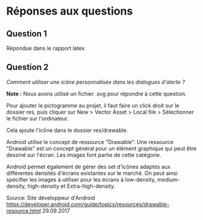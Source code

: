 # Réponses aux questions
## Question 1

Répondue dans le rapport latex

## Question 2

*Comment utiliser une icône personnalisée dans les dialogues d'alerte ?*

**Note :** Nous avons utilisé un fichier .svg pour répondre à cette question. 

Pour ajouter le pictogramme au projet, il faut faire un click droit sur le dossier res, puis cliquer sur New > Vector Asset > Local file > Sélectionner le fichier sur l'ordinateur. 

Cela ajoute l'icône dans le dossier res/drawable. 

Android utilise le concept de ressource "Drawable". Une ressource "Drawable" est un concept général pour un élément graphique qui peut être dessiné sur l'écran. Les images font partie de cette catégorie. 

Android permet également de gérer des set d'icônes adaptés aux différentes densités d'écrans existantes sur le marché. On peut ainsi spécifier les images à utiliser pour les écrans à low-density, medium-density, high-density et Extra-high-density. 

Source: 
Site développeur d'Android
https://developer.android.com/guide/topics/resources/drawable-resource.html 
29.09.2017





